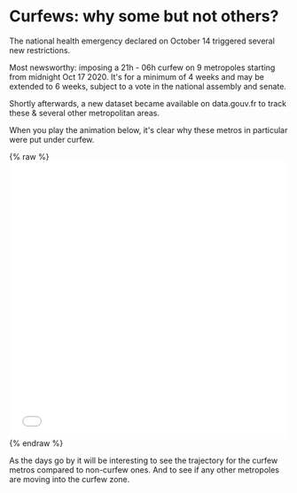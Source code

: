 # Curfews: why some but not others?

The national health emergency declared on October 14 triggered several new restrictions. 

Most newsworthy: imposing a 21h - 06h curfew on 9 metropoles starting from midnight Oct 17 2020. It's for a minimum of 4 weeks and may be extended to 6 weeks, subject to a vote in the national assembly and senate.

Shortly afterwards, a new dataset became available on data.gouv.fr to track these & several other metropolitan areas. 

When you play the animation below, it's clear why these metros in particular were put under curfew.

{% raw %}<iframe width="100%" height="500" frameborder="0" scrolling="no" src="//plotly.com/~limegimlet/138.embed"></iframe>{% endraw %}

As the days go by it will be interesting to see the trajectory for the curfew metros compared to non-curfew ones.  And to see if any other metropoles are moving into the curfew zone.
